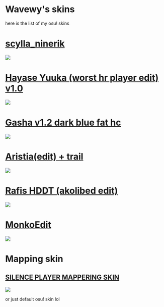 # Wavewy's skins
here is the list of my osu! skins

# [scylla_ninerik](https://skins.osuck.net/skins/3418?v=0)
![](https://files.osuck.link/images/skins/439a8835003d20ca2c7fec0408f5125e.webp)

# [Hayase Yuuka (worst hr player edit) v1.0](https://skins.osuck.net/api/skins/3322/download?v=0&t=2)
![](https://i.ibb.co/4PmNLg8/worst-hr-player.jpg)

# [Gasha v1.2 dark blue fat hc](https://wei44th.s-ul.eu/5Gkp1BjL)
![](https://i.ibb.co/h1yWMvJ/image.png)

# [Aristia(edit) + trail](https://drive.google.com/file/d/1aITP2lByLkO3Wa7grr1_1CS2ba0NpusT/view)
![](https://files.osuck.link/images/skins/f023275baf7f83b81ad25ad4d5ff7e9a.webp)

# [Rafis HDDT (akolibed edit)](https://drive.google.com/file/d/1kR5SPyEJzT9mMEL9F0VuZLeo1naMSIhc/view)
![](https://files.osuck.link/images/skins/e87e110f4b6652dba712d5cdf1c4a202.webp)

# [MonkoEdit](https://drive.google.com/file/d/1m5zptef-Cr5UXtXBdtu0LFrV_Sldb6hr/view)
![](https://files.osuck.link/images/skins/ab358180380acd6b11f7def15b844b20.webp)

# Mapping skin
## [SILENCE PLAYER MAPPERING SKIN](https://wei44th.s-ul.eu/VDZQzM5V)
![](https://osu.gatari.pw/ss/WNV91BKJ.jpg)

or just default osu! skin lol
